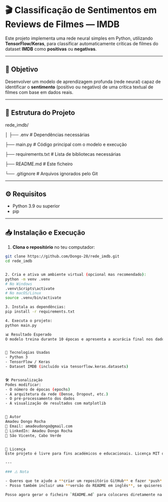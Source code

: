 # 🎬 Classificação de Sentimentos em Reviews de Filmes — IMDB

Este projeto implementa uma rede neural simples em Python, utilizando **TensorFlow/Keras**, para classificar automaticamente críticas de filmes do dataset **IMDB** como **positivas** ou **negativas**.

---

## 📌 Objetivo

Desenvolver um modelo de aprendizagem profunda (rede neural) capaz de identificar o **sentimento** (positivo ou negativo) de uma crítica textual de filmes com base em dados reais.

---

## 📂 Estrutura do Projeto

rede_imdb/

│
├── .env # Dependências necessárias

├── main.py # Código principal com o modelo e execução

├── requirements.txt # Lista de bibliotecas necessárias

├── README.md # Este ficheiro

└── .gitignore # Arquivos ignorados pelo Git


---

## ⚙️ Requisitos

- Python 3.9 ou superior
- pip

---

## 📥 Instalação e Execução

1. **Clona o repositório** no teu computador:

```bash
git clone https://github.com/Dongo-28/rede_imdb.git
cd rede_imdb


2. Cria e ativa um ambiente virtual (opcional mas recomendado):
python -m venv .venv
# No Windows
.venv\Scripts\activate
# No macOS/Linux
source .venv/bin/activate

3. Instala as dependências:
pip install -r requirements.txt

4. Executa o projeto:
python main.py

📊 Resultado Esperado
O modelo treina durante 10 épocas e apresenta a acurácia final nos dados de teste (ex: Acurácia nos dados de teste: 0.8675).


🧠 Tecnologias Usadas
- Python 3
- TensorFlow / Keras
- Dataset IMDB (incluído via tensorflow.keras.datasets)


🛠️ Personalização
Podes modificar:
- O número de épocas (epochs)
- A arquitetura da rede (Dense, Dropout, etc.)
- O pré-processamento dos dados
- A visualização de resultados com matplotlib


🤝 Autor
Amadeu Dongo Rocha
📧 Email: amadeudongo@gmail.com
🔗 LinkedIn: Amadeu Dongo Rocha
📍 São Vicente, Cabo Verde


📝 Licença
Este projeto é livre para fins académicos e educacionais. Licença MIT ou outra à tua escolha.

---

### ⚠️ Nota

- Queres que te ajude a **criar um repositório GitHub** e fazer *push* do projeto?
- Posso também incluir uma **versão do README em inglês**, se quiseres tornar o projeto mais internacional.

Posso agora gerar o ficheiro `README.md` para colocares diretamente na pasta. Confirmas?